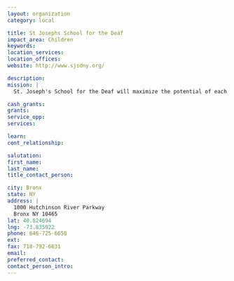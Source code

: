 ```yaml
---
layout: organization
category: local

title: St Josephs School for the Deaf
impact_area: Children
keywords: 
location_services: 
location_offices: 
website: http://www.sjsdny.org/

description: 
mission: |
  St. Joseph's School for the Deaf will maximize the potential of each student and foster competence in literacy, critical thought, citizenship, and personal independence through educational experiences that are purposeful, equitable, and engaging.

cash_grants: 
grants: 
service_opp: 
services: 

learn: 
cont_relationship: 

salutation: 
first_name: 
last_name: 
title_contact_person: 

city: Bronx
state: NY
address: |
  1000 Hutchinson River Parkway     
  Bronx NY 10465
lat: 40.824694
lng: -73.835922
phone: 646-725-6658
ext: 
fax: 718-792-6631
email: 
preferred_contact: 
contact_person_intro: 
---
```

